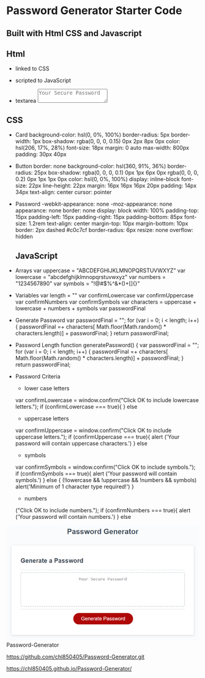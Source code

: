 # Password Generator Starter Code

## Built with Html CSS and Javascript

## Html

* linked to CSS <link rel="stylesheet" href="./assets/css/style.css" />

* scripted to JavaScript <link rel="stylesheet" href="./assets/css/style.css" />

* textarea <textarea
            readonly
            id="password"
            placeholder="Your Secure Password"
            aria-label="Generated Password"
          ></textarea>

## CSS 

* Card
  background-color: hsl(0, 0%, 100%)
  border-radius: 5px
  border-width: 1px
  box-shadow: rgba(0, 0, 0, 0.15) 0px 2px 8px 0px
  color: hsl(206, 17%, 28%)
  font-size: 18px
  margin: 0 auto
  max-width: 800px
  padding: 30px 40px

* Button
  border: none
  background-color: hsl(360, 91%, 36%)
  border-radius: 25px
  box-shadow: rgba(0, 0, 0, 0.1) 0px 1px 6px 0px rgba(0, 0, 0, 0.2) 0px 1px 1px
    0px
  color: hsl(0, 0%, 100%)
  display: inline-block
  font-size: 22px
  line-height: 22px
  margin: 16px 16px 16px 20px
  padding: 14px 34px
  text-align: center
  cursor: pointer

* Password
  -webkit-appearance: none
  -moz-appearance: none
  appearance: none
  border: none
  display: block
  width: 100%
  padding-top: 15px
  padding-left: 15px
  padding-right: 15px
  padding-bottom: 85px
  font-size: 1.2rem
  text-align: center
  margin-top: 10px
  margin-bottom: 10px
  border: 2px dashed #c0c7cf
  border-radius: 6px
  resize: none
  overflow: hidden

  ## JavaScript

* Arrays
    var uppercase = "ABCDEFGHIJKLMNOPQRSTUVWXYZ"
    var lowercase = "abcdefghijklmnopqrstuvwxyz"
    var numbers = "1234567890"
    var symbols = "!@#$%^&*()+[]{}"

* Variables
    var length = ""
    var confirmLowercase
    var confirmUppercase
    var confirmNumbers
    var confirmSymbols
    var characters = uppercase + lowercase + numbers + symbols
    var passwordFinal

* Generate Password
    var passwordFinal = ""; 
  for (var i = 0; i < length; i++) {
  passwordFinal =+ characters[ Math.floor(Math.random() * characters.length)] + passwordFinal;
  }
  return passwordFinal;

* Password Length
  function generatePassword() { 
    var passwordFinal = ""; 
  for (var i = 0; i < length; i++) {
  passwordFinal =+ characters[ Math.floor(Math.random() * characters.length)] + passwordFinal;
  }
  return passwordFinal;

* Password Criteria
    
    + lower case letters

    var confirmLowercase = window.confirm("Click OK to include lowercase letters.");
    if (confirmLowercase === true){
    } else

     + uppercase letters

     var confirmUppercase = window.confirm("Click OK to include uppercase letters.");
    if (confirmUppercase === true){
    alert ('Your password will contain uppercase characters.')
    } else

    + symbols

    var confirmSymbols = window.confirm("Click OK to include  symbols.");
    if (confirmSymbols === true){
    alert ('Your password will contain symbols.')
    } else {
    (!lowercase && !uppercase && !numbers && symbols)
    alert('Minimum of 1 character type required!')
    }

    + numbers

    ("Click OK to include numbers.");
    if (confirmNumbers === true){
    alert ('Your password will contain numbers.')
    } else

![The mockup](./Develop/assets/images/password-generator.png) Password-Generator

https://github.com/chl850405/Password-Generator.git

https://chl850405.github.io/Password-Generator/


